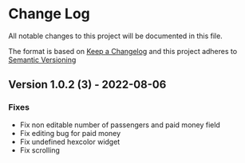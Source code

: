 # Change Log
All notable changes to this project will be documented in this file.

The format is based on [Keep a Changelog](http://keepachangelog.com/)
and this project adheres to [Semantic Versioning](http://semver.org/)

<!--#-->
## Version 1.0.2 (3) - 2022-08-06

### Fixes

- Fix non editable number of passengers and paid money field
 - Fix editing bug for paid money
 - Fix undefined hexcolor widget
 - Fix scrolling



